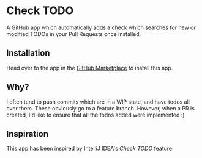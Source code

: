 # Check TODO
A GitHub app which automatically adds a check which searches for new or modified TODOs in your Pull Requests once installed.

## Installation
Head over to the app in the [GitHub Marketplace](https://github.com/apps/check-todos) to install this app.

## Why?
I often tend to push commits which are in a WIP state, and have todos all over them. These obviously go to a feature branch. However, when a PR is created, I'd like to ensure that all the todos added were implemented :)

## Inspiration
This app has been inspired by IntelliJ IDEA's *Check TODO* feature.
